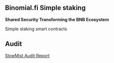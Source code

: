 ## Binomial.fi Simple staking

**Shared Security Transforming the BNB Ecosystem**

Simple staking smart contracts

## Audit

[SlowMist Audit Report](https://github.com/Binomial-fi/binomial-fi-simple-staking-contract/blob/main/audits/Binomial-SimpleStaking-SlowMist-Audit-Report.pdf)
